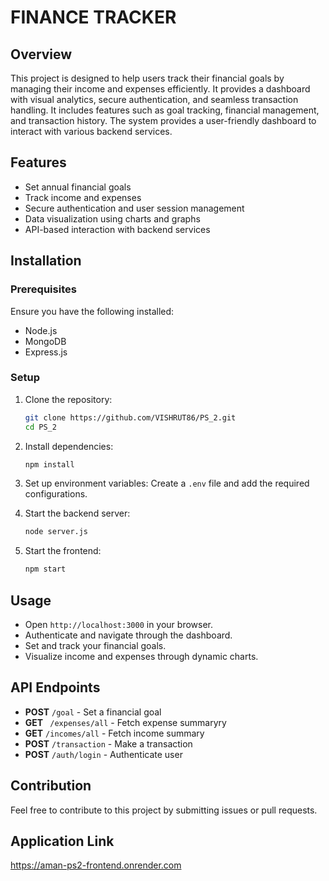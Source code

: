 # FINANCE TRACKER

## Overview

This project is designed to help users track their financial goals by managing their income and expenses efficiently. It provides a dashboard with visual analytics, secure authentication, and seamless transaction handling. It includes features such as goal tracking, financial management, and transaction history. The system provides a user-friendly dashboard to interact with various backend services.

## Features

- Set annual financial goals
- Track income and expenses
- Secure authentication and user session management
- Data visualization using charts and graphs
- API-based interaction with backend services

## Installation

### Prerequisites

Ensure you have the following installed:

- Node.js
- MongoDB
- Express.js

### Setup

1. Clone the repository:

   ```sh
   git clone https://github.com/VISHRUT86/PS_2.git
   cd PS_2
   ```

2. Install dependencies:

   ```sh
   npm install
   ```

3. Set up environment variables: Create a `.env` file and add the required configurations.

4. Start the backend server:

   ```sh
   node server.js
   ```

5. Start the frontend:

   ```sh
   npm start
   ```

## Usage

- Open `http://localhost:3000` in your browser.
- Authenticate and navigate through the dashboard.
- Set and track your financial goals.
- Visualize income and expenses through dynamic charts.

## API Endpoints

- **POST** `/goal` - Set a financial goal
- **GET** ` /expenses/all` - Fetch expense summaryry
- **GET** `/incomes/all` - Fetch income summary
- **POST** `/transaction` - Make a transaction
- **POST** `/auth/login` - Authenticate user

## Contribution

Feel free to contribute to this project by submitting issues or pull requests.

## Application Link
https://aman-ps2-frontend.onrender.com





